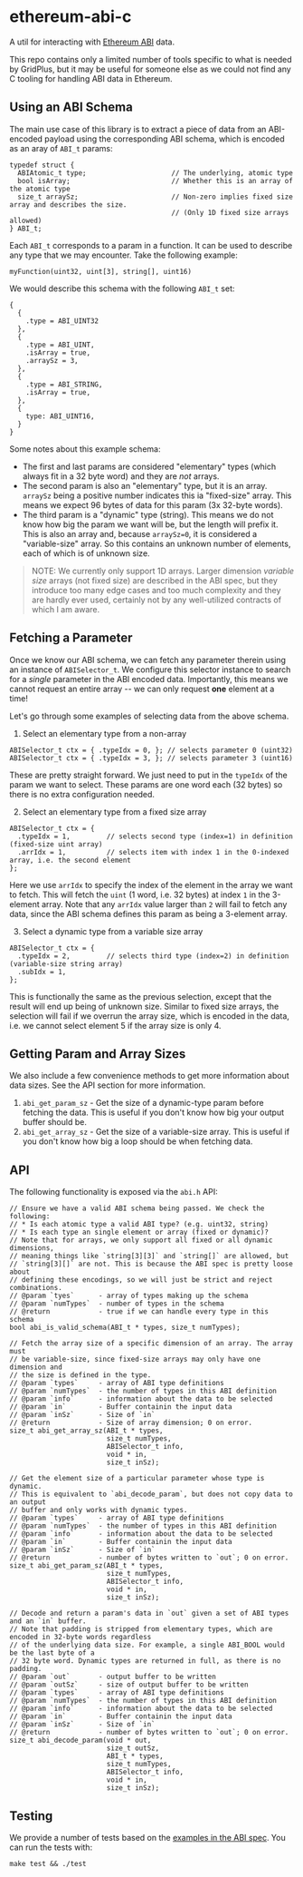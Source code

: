 # ethereum-abi-c

A util for interacting with [Ethereum ABI](https://docs.soliditylang.org/en/develop/abi-spec.html) data.

This repo contains only a limited number of tools specific to what is needed by GridPlus, but it may be useful for someone else
as we could not find any C tooling for handling ABI data in Ethereum.

## Using an ABI Schema

The main use case of this library is to extract a piece of data from an ABI-encoded payload using the corresponding ABI schema, which is
encoded as an aray of `ABI_t` params:

```
typedef struct {
  ABIAtomic_t type;                     // The underlying, atomic type
  bool isArray;                         // Whether this is an array of the atomic type
  size_t arraySz;                       // Non-zero implies fixed size array and describes the size. 
                                        // (Only 1D fixed size arrays allowed)
} ABI_t;
```

Each `ABI_t` corresponds to a param in a function. It can be used to describe any type that we may encounter. Take the following example:

```
myFunction(uint32, uint[3], string[], uint16)
```

We would describe this schema with the following `ABI_t` set:

```
{
  {
    .type = ABI_UINT32
  },
  {
    .type = ABI_UINT,
    .isArray = true,
    .arraySz = 3,
  },
  {
    .type = ABI_STRING,
    .isArray = true,
  },
  {
    type: ABI_UINT16,
  }
}
```

Some notes about this example schema:

* The first and last params are considered "elementary" types (which always fit in a 32 byte word) and they are *not* arrays.
* The second param is also an "elementary" type, but it is an array. `arraySz` being a positive number indicates this ia "fixed-size" array. This means we expect 96 bytes of data for this param (3x 32-byte words).
* The third param is a "dynamic" type (string). This means we do not know how big the param we want will be, but the length will prefix it. This is also an array and, because `arraySz=0`, it is considered a "variable-size" array. So this contains an unknown number of elements, each of which is of unknown size.

> NOTE: We currently only support 1D arrays. Larger dimension *variable size* arrays (not fixed size) are described in the ABI spec, but they introduce too many edge cases and too much complexity and they are hardly ever used, certainly not by any well-utilized contracts of which I am aware.


## Fetching a Parameter

Once we know our ABI schema, we can fetch any parameter therein using an instance of `ABISelector_t`. We configure this selector instance to search for a *single* parameter in the
ABI encoded data. Importantly, this means we cannot request an entire array -- we can only request **one** element at a time!

Let's go through some examples of selecting data from the above schema.

1. Select an elementary type from a non-array

```
ABISelector_t ctx = { .typeIdx = 0, }; // selects parameter 0 (uint32)
ABISelector_t ctx = { .typeIdx = 3, }; // selects parameter 3 (uint16)
```

These are pretty straight forward. We just need to put in the `typeIdx` of the param we want to select. These params are one word each (32 bytes) so there is no extra configuration needed.

2. Select an elementary type from a fixed size array

```
ABISelector_t ctx = { 
  .typeIdx = 1,         // selects second type (index=1) in definition (fixed-size uint array)
  .arrIdx = 1,          // selects item with index 1 in the 0-indexed array, i.e. the second element
};
```

Here we use `arrIdx` to specify the index of the element in the array we want to fetch. This will fetch the `uint` (1 word, i.e. 32 bytes) at index `1` in the 3-element array.
Note that any `arrIdx` value larger than `2` will fail to fetch any data, since the ABI schema defines this param as being a 3-element array.

3. Select a dynamic type from a variable size array

```
ABISelector_t ctx = { 
  .typeIdx = 2,         // selects third type (index=2) in definition (variable-size string array)
  .subIdx = 1,
};
```

This is functionally the same as the previous selection, except that the result will end up being of unknown size. Similar to fixed size arrays, the selection will fail if we overrun the array size, which is encoded in the data, i.e. we cannot select element 5 if the array size is only 4.

## Getting Param and Array Sizes

We also include a few convenience methods to get more information about data sizes. See the API section for more information.

1. `abi_get_param_sz` - Get the size of a dynamic-type param before fetching the data. This is useful if you don't know how big your output buffer should be.
2. `abi_get_array_sz` - Get the size of a variable-size array. This is useful if you don't know how big a loop should be when fetching data.

## API

The following functionality is exposed via the `abi.h` API:

```
// Ensure we have a valid ABI schema being passed. We check the following:
// * Is each atomic type a valid ABI type? (e.g. uint32, string)
// * Is each type an single element or array (fixed or dynamic)?
// Note that for arrays, we only support all fixed or all dynamic dimensions,
// meaning things like `string[3][3]` and `string[]` are allowed, but
// `string[3][]` are not. This is because the ABI spec is pretty loose about
// defining these encodings, so we will just be strict and reject combinations.
// @param `tyes`      - array of types making up the schema
// @param `numTypes`  - number of types in the schema
// @return            - true if we can handle every type in this schema
bool abi_is_valid_schema(ABI_t * types, size_t numTypes);

// Fetch the array size of a specific dimension of an array. The array must
// be variable-size, since fixed-size arrays may only have one dimension and
// the size is defined in the type.
// @param `types`     - array of ABI type definitions
// @param `numTypes`  - the number of types in this ABI definition
// @param `info`      - information about the data to be selected
// @param `in`        - Buffer containin the input data
// @param `inSz`      - Size of `in`
// @return            - Size of array dimension; 0 on error.
size_t abi_get_array_sz(ABI_t * types, 
                        size_t numTypes, 
                        ABISelector_t info, 
                        void * in,
                        size_t inSz);

// Get the element size of a particular parameter whose type is dynamic.
// This is equivalent to `abi_decode_param`, but does not copy data to an output
// buffer and only works with dynamic types.
// @param `types`     - array of ABI type definitions
// @param `numTypes`  - the number of types in this ABI definition
// @param `info`      - information about the data to be selected
// @param `in`        - Buffer containin the input data
// @param `inSz`      - Size of `in`
// @return            - number of bytes written to `out`; 0 on error.
size_t abi_get_param_sz(ABI_t * types, 
                        size_t numTypes, 
                        ABISelector_t info, 
                        void * in, 
                        size_t inSz);

// Decode and return a param's data in `out` given a set of ABI types and an `in` buffer.
// Note that padding is stripped from elementary types, which are encoded in 32-byte words regardless
// of the underlying data size. For example, a single ABI_BOOL would be the last byte of a
// 32 byte word. Dynamic types are returned in full, as there is no padding.
// @param `out`       - output buffer to be written
// @param `outSz`     - size of output buffer to be written
// @param `types`     - array of ABI type definitions
// @param `numTypes`  - the number of types in this ABI definition
// @param `info`      - information about the data to be selected
// @param `in`        - Buffer containin the input data
// @param `inSz`      - Size of `in`
// @return            - number of bytes written to `out`; 0 on error.
size_t abi_decode_param(void * out, 
                        size_t outSz, 
                        ABI_t * types, 
                        size_t numTypes, 
                        ABISelector_t info, 
                        void * in,
                        size_t inSz);
```

## Testing

We provide a number of tests based on the [examples in the ABI spec](https://docs.soliditylang.org/en/develop/abi-spec.html#examples).
You can run the tests with:

```
make test && ./test
```